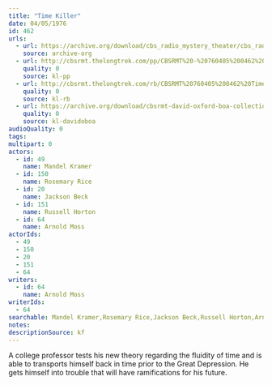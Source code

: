 ```yaml
---
title: "Time Killer"
date: 04/05/1976
id: 462
urls: 
  - url: https://archive.org/download/cbs_radio_mystery_theater/cbs_radio_mystery_theater-0451-0500.zip/cbs_radio_mystery_theater-0451-0500%2Fcbsrmt_0462_time_killer.mp3
    source: archive-org
  - url: http://cbsrmt.thelongtrek.com/pp/CBSRMT%20-%20760405%200462%20Time%20Killer_pp.mp3
    quality: 0
    source: kl-pp
  - url: http://cbsrmt.thelongtrek.com/rb/CBSRMT%20760405%200462%20Time%20Killer_wuwm.mp3
    quality: 0
    source: kl-rb
  - url: https://archive.org/download/cbsrmt-david-oxford-boa-collection/CBSRMT-760405-0462-repeated-760820-Time-Killer-(128-44)_KIXI-{BoA}.mp3
    quality: 0
    source: kl-davidoboa
audioQuality: 0
tags: 
multipart: 0
actors:  
  - id: 49
    name: Mandel Kramer  
  - id: 150
    name: Rosemary Rice  
  - id: 20
    name: Jackson Beck  
  - id: 151
    name: Russell Horton  
  - id: 64
    name: Arnold Moss
actorIds:  
  - 49  
  - 150  
  - 20  
  - 151  
  - 64
writers:  
  - id: 64
    name: Arnold Moss
writerIds:  
  - 64
searchable: Mandel Kramer,Rosemary Rice,Jackson Beck,Russell Horton,Arnold Moss Arnold Moss
notes: 
descriptionSource: kf
---
```

A college professor tests his new theory regarding the fluidity of time and is able to transports himself back in time prior to the Great Depression. He gets himself into trouble that will have ramifications for his future.
